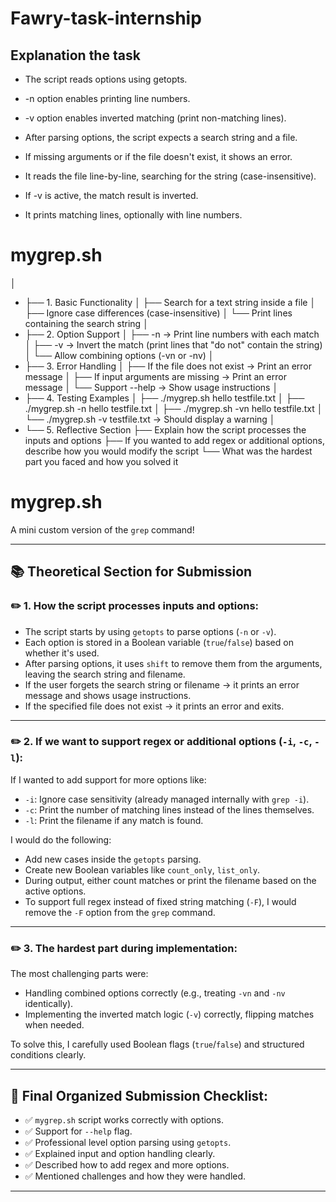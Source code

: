 # Fawry-task-internship

## Explanation the task

- The script reads options using getopts.

- -n option enables printing line numbers.

- -v option enables inverted matching (print non-matching lines).

- After parsing options, the script expects a search string and a file.

- If missing arguments or if the file doesn't exist, it shows an error.

- It reads the file line-by-line, searching for the string (case-insensitive).

- If -v is active, the match result is inverted.

- It prints matching lines, optionally with line numbers.

# mygrep.sh 
│
- ├── 1. Basic Functionality
│     ├── Search for a text string inside a file
│     ├── Ignore case differences (case-insensitive)
│     └── Print lines containing the search string
│
- ├── 2. Option Support
│     ├── -n → Print line numbers with each match
│     ├── -v → Invert the match (print lines that "do not" contain the string)
│     └── Allow combining options (-vn or -nv)
│
- ├── 3. Error Handling
│     ├── If the file does not exist → Print an error message
│     ├── If input arguments are missing → Print an error message
│     └── Support --help → Show usage instructions
│
- ├── 4. Testing Examples
│     ├── ./mygrep.sh hello testfile.txt
│     ├── ./mygrep.sh -n hello testfile.txt
│     ├── ./mygrep.sh -vn hello testfile.txt
│     └── ./mygrep.sh -v testfile.txt → Should display a warning
│
- └── 5. Reflective Section
      ├── Explain how the script processes the inputs and options
      ├── If you wanted to add regex or additional options, describe how you would modify the script
      └── What was the hardest part you faced and how you solved it



# mygrep.sh

A mini custom version of the `grep` command!

---

## 📚 Theoretical Section for Submission

### ✏️ 1. How the script processes inputs and options:

- The script starts by using `getopts` to parse options (`-n` or `-v`).
- Each option is stored in a Boolean variable (`true`/`false`) based on whether it's used.
- After parsing options, it uses `shift` to remove them from the arguments, leaving the search string and filename.
- If the user forgets the search string or filename → it prints an error message and shows usage instructions.
- If the specified file does not exist → it prints an error and exits.

---

### ✏️ 2. If we want to support regex or additional options (`-i`, `-c`, `-l`):

If I wanted to add support for more options like:

- `-i`: Ignore case sensitivity (already managed internally with `grep -i`).
- `-c`: Print the number of matching lines instead of the lines themselves.
- `-l`: Print the filename if any match is found.

I would do the following:

- Add new cases inside the `getopts` parsing.
- Create new Boolean variables like `count_only`, `list_only`.
- During output, either count matches or print the filename based on the active options.
- To support full regex instead of fixed string matching (`-F`), I would remove the `-F` option from the `grep` command.

---

### ✏️ 3. The hardest part during implementation:

The most challenging parts were:

- Handling combined options correctly (e.g., treating `-vn` and `-nv` identically).
- Implementing the inverted match logic (`-v`) correctly, flipping matches when needed.

To solve this, I carefully used Boolean flags (`true`/`false`) and structured conditions clearly.

---

## 🌟 Final Organized Submission Checklist:

- ✅ `mygrep.sh` script works correctly with options.
- ✅ Support for `--help` flag.
- ✅ Professional level option parsing using `getopts`.
- ✅ Explained input and option handling clearly.
- ✅ Described how to add regex and more options.
- ✅ Mentioned challenges and how they were handled.

---

      
